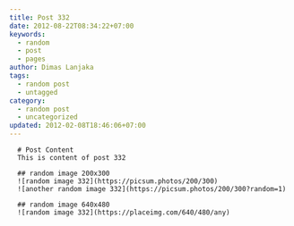 ```yaml
---
title: Post 332
date: 2012-08-22T08:34:22+07:00
keywords:
  - random
  - post
  - pages
author: Dimas Lanjaka
tags:
  - random post
  - untagged
category:
  - random post
  - uncategorized
updated: 2012-02-08T18:46:06+07:00
---
```


      # Post Content
      This is content of post 332

      ## random image 200x300
      ![random image 332](https://picsum.photos/200/300)
      ![another random image 332](https://picsum.photos/200/300?random=1)

      ## random image 640x480
      ![random image 332](https://placeimg.com/640/480/any)
      